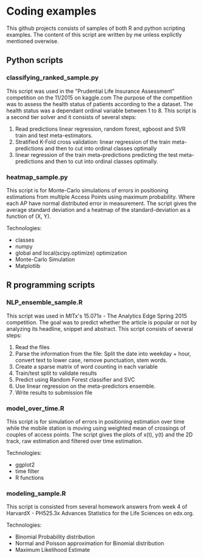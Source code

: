 # Coding examples
This github projects consists of samples of both R and python scripting examples. The content of this script
are written by me unless explictly mentioned overwise.

## Python scripts
### classifying_ranked_sample.py
This script was used in the "Prudential Life Insurance Assessment" competition on the 11/2015 on kaggle.com
The purpose of the competition was to assess the health status of patients according to the a dataset. The
health status was a dependant ordinal variable between 1 to 8.
This script is a second tier solver and it consists of several steps:

1. Read predictions linear regression, random forest, xgboost and SVR train and test meta-estimators.
2. Stratified K-Fold cross validation: linear regression of the train meta-predictions and then to cut into ordinal classes optimally
3. linear regression of the train meta-predictions predicting the test meta-predictions and then to cut into ordinal classes optimally.

### heatmap_sample.py
This script is for Monte-Carlo simulations of errors in positioning estimations from multiple Access Points using maximum probability.
Where each AP have normal distributed error in measurement.
The script gives the average standard deviation and a heatmap of the standard-deviation as a function of \(X, Y\).

Technologies:

* classes
* numpy
* global and local(scipy.optimize) optimization
* Monte-Carlo Simulation
* Matplotlib

## R programming scripts
### NLP_ensemble_sample.R
This script was used in MITx's 15.071x - The Analytics Edge Spring 2015 competition.
The goal was to predict whether the article is popular or not by analyzing its headline, snippet and abstract.
This script consists of several steps:

1. Read the files
2. Parse the information from the file: Split the date into weekday + hour, convert text to lower case, remove punctuation, stem words.
3. Create a sparse matrix of word counting in each variable
4. Train/test split to validate results
5. Predict using Random Forest classifier and SVC
6. Use linear regression on the meta-predictors ensemble.
7. Write results to submission file

### model_over_time.R
This script is for simulation of errors in positioning estimation over time while the mobile station is
moving using weighted mean of crossings of couples of access points.
The script gives the plots of x\(t\), y\(t\) and the 2D track, raw estimation and filtered over time estimation.

Technologies:

* ggplot2
* time filter
* R functions

### modeling_sample.R
This script is consisted from several homework answers from week 4 of HarvardX - PH525.3x Advances Statistics for the Life Sciences on edx.org.

Technologies:

* Binomial Probability distribution
* Normal and Poisson approximation for Binomial distribution
* Maximum Likelihood Estimate